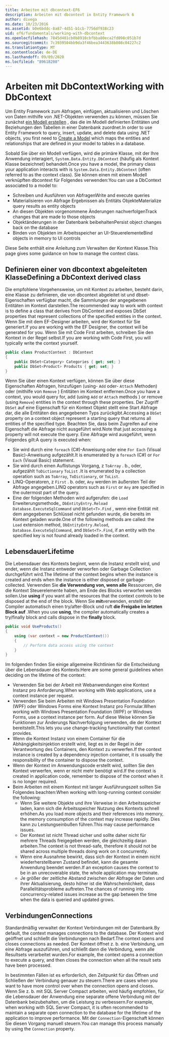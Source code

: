 ```yaml
---
title: Arbeiten mit dbcontext-EF6
description: Arbeiten mit dbcontext in Entity Framework 6
author: divega
ms.date: 10/23/2016
ms.assetid: b0e6bddc-8a87-4d51-b1cb-7756df938c23
uid: ef6/fundamentals/working-with-dbcontext
ms.openlocfilehash: 7845d401cb0b8910cbfbba80eca2fd098c051b7d
ms.sourcegitcommit: 7c3939504bb9da3f46bea3443638b808c04227c2
ms.translationtype: MT
ms.contentlocale: de-DE
ms.lasthandoff: 09/09/2020
ms.locfileid: "89618208"
---
```

# <a name="working-with-dbcontext"></a><span data-ttu-id="bc629-103">Arbeiten mit DbContext</span><span class="sxs-lookup"><span data-stu-id="bc629-103">Working with DbContext</span></span>

<span data-ttu-id="bc629-104">Um Entity Framework zum Abfragen, einfügen, aktualisieren und Löschen von Daten mithilfe von .NET-Objekten verwenden zu können, müssen Sie zunächst [ein Modell erstellen](xref:ef6/modeling/index) , das die im Modell definierten Entitäten und Beziehungen den Tabellen in einer Datenbank zuordnet.</span><span class="sxs-lookup"><span data-stu-id="bc629-104">In order to use Entity Framework to query, insert, update, and delete data using .NET objects, you first need to [Create a Model](xref:ef6/modeling/index) which maps the entities and relationships that are defined in your model to tables in a database.</span></span>

<span data-ttu-id="bc629-105">Sobald Sie über ein Modell verfügen, wird die primäre Klasse, mit der Ihre Anwendung interagiert, `System.Data.Entity.DbContext` (häufig als Kontext Klasse bezeichnet) behandelt.</span><span class="sxs-lookup"><span data-stu-id="bc629-105">Once you have a model, the primary class your application interacts with is `System.Data.Entity.DbContext` (often referred to as the context class).</span></span> <span data-ttu-id="bc629-106">Sie können einen mit einem Modell verknüpften dbcontext für Folgendes verwenden:</span><span class="sxs-lookup"><span data-stu-id="bc629-106">You can use a DbContext associated to a model to:</span></span>
- <span data-ttu-id="bc629-107">Schreiben und Ausführen von Abfragen</span><span class="sxs-lookup"><span data-stu-id="bc629-107">Write and execute queries</span></span>   
- <span data-ttu-id="bc629-108">Materialisieren von Abfrage Ergebnissen als Entitäts Objekte</span><span class="sxs-lookup"><span data-stu-id="bc629-108">Materialize query results as entity objects</span></span>
- <span data-ttu-id="bc629-109">An diesen Objekten vorgenommene Änderungen nachverfolgen</span><span class="sxs-lookup"><span data-stu-id="bc629-109">Track changes that are made to those objects</span></span>
- <span data-ttu-id="bc629-110">Objektänderungen in der Datenbank beibehalten</span><span class="sxs-lookup"><span data-stu-id="bc629-110">Persist object changes back on the database</span></span>
- <span data-ttu-id="bc629-111">Binden von Objekten im Arbeitsspeicher an UI-Steuerelemente</span><span class="sxs-lookup"><span data-stu-id="bc629-111">Bind objects in memory to UI controls</span></span>

<span data-ttu-id="bc629-112">Diese Seite enthält eine Anleitung zum Verwalten der Kontext Klasse.</span><span class="sxs-lookup"><span data-stu-id="bc629-112">This page gives some guidance on how to manage the context class.</span></span>  

## <a name="defining-a-dbcontext-derived-class"></a><span data-ttu-id="bc629-113">Definieren einer von dbcontext abgeleiteten Klasse</span><span class="sxs-lookup"><span data-stu-id="bc629-113">Defining a DbContext derived class</span></span>  

<span data-ttu-id="bc629-114">Die empfohlene Vorgehensweise, um mit Kontext zu arbeiten, besteht darin, eine Klasse zu definieren, die von dbcontext abgeleitet ist und dbset-Eigenschaften verfügbar macht, die Sammlungen der angegebenen Entitäten im Kontext darstellen.</span><span class="sxs-lookup"><span data-stu-id="bc629-114">The recommended way to work with context is to define a class that derives from DbContext and exposes DbSet properties that represent collections of the specified entities in the context.</span></span> <span data-ttu-id="bc629-115">Wenn Sie mit dem EF-Designer arbeiten, wird der Kontext für Sie generiert.</span><span class="sxs-lookup"><span data-stu-id="bc629-115">If you are working with the EF Designer, the context will be generated for you.</span></span> <span data-ttu-id="bc629-116">Wenn Sie mit Code First arbeiten, schreiben Sie den Kontext in der Regel selbst.</span><span class="sxs-lookup"><span data-stu-id="bc629-116">If you are working with Code First, you will typically write the context yourself.</span></span>  

``` csharp
public class ProductContext : DbContext
{
    public DbSet<Category> Categories { get; set; }
    public DbSet<Product> Products { get; set; }
}
```  

<span data-ttu-id="bc629-117">Wenn Sie über einen Kontext verfügen, können Sie über diese Eigenschaften Abfragen, hinzufügen (using- `Add` oder- `Attach` Methoden) oder (mithilfe von `Remove` ) Entitäten im Kontext entfernen.</span><span class="sxs-lookup"><span data-stu-id="bc629-117">Once you have a context, you would query for, add (using `Add` or `Attach` methods ) or remove (using `Remove`) entities in the context through these properties.</span></span> <span data-ttu-id="bc629-118">Der Zugriff `DbSet` auf eine Eigenschaft für ein Kontext Objekt stellt eine Start Abfrage dar, die alle Entitäten des angegebenen Typs zurückgibt.</span><span class="sxs-lookup"><span data-stu-id="bc629-118">Accessing a `DbSet` property on a context object represent a starting query that returns all entities of the specified type.</span></span> <span data-ttu-id="bc629-119">Beachten Sie, dass beim Zugreifen auf eine Eigenschaft die Abfrage nicht ausgeführt wird.</span><span class="sxs-lookup"><span data-stu-id="bc629-119">Note that just accessing a property will not execute the query.</span></span> <span data-ttu-id="bc629-120">Eine Abfrage wird ausgeführt, wenn Folgendes gilt:</span><span class="sxs-lookup"><span data-stu-id="bc629-120">A query is executed when:</span></span>  

- <span data-ttu-id="bc629-121">Sie wird durch eine `foreach` (C#)-Anweisung oder eine `For Each` (Visual Basic)-Anweisung aufgezählt.</span><span class="sxs-lookup"><span data-stu-id="bc629-121">It is enumerated by a `foreach` (C#) or `For Each` (Visual Basic) statement.</span></span>  
- <span data-ttu-id="bc629-122">Sie wird durch einen Auflistungs Vorgang, z `ToArray` . b., oder, aufgezählt `ToDictionary` `ToList` .</span><span class="sxs-lookup"><span data-stu-id="bc629-122">It is enumerated by a collection operation such as `ToArray`, `ToDictionary`, or `ToList`.</span></span>  
- <span data-ttu-id="bc629-123">LINQ-Operatoren, z `First` . b. oder, `Any` werden im äußersten Teil der Abfrage angegeben.</span><span class="sxs-lookup"><span data-stu-id="bc629-123">LINQ operators such as `First` or `Any` are specified in the outermost part of the query.</span></span>  
- <span data-ttu-id="bc629-124">Eine der folgenden Methoden wird aufgerufen: die `Load` Erweiterungsmethode,, `DbEntityEntry.Reload`  `Database.ExecuteSqlCommand` und `DbSet<T>.Find` , wenn eine Entität mit dem angegebenen Schlüssel nicht gefunden wurde, die bereits im Kontext geladen wurde.</span><span class="sxs-lookup"><span data-stu-id="bc629-124">One of the following methods are called: the `Load` extension method, `DbEntityEntry.Reload`,  `Database.ExecuteSqlCommand`, and `DbSet<T>.Find`, if an entity with the specified key is not found already loaded in the context.</span></span>  

## <a name="lifetime"></a><span data-ttu-id="bc629-125">Lebensdauer</span><span class="sxs-lookup"><span data-stu-id="bc629-125">Lifetime</span></span>  

<span data-ttu-id="bc629-126">Die Lebensdauer des Kontexts beginnt, wenn die Instanz erstellt wird, und endet, wenn die Instanz entweder verworfen oder Garbage Collection durchgeführt wird.</span><span class="sxs-lookup"><span data-stu-id="bc629-126">The lifetime of the context begins when the instance is created and ends when the instance is either disposed or garbage-collected.</span></span> <span data-ttu-id="bc629-127">Verwenden Sie **die Verwendung von, wenn alle** Ressourcen, die die Kontext Steuerelemente haben, am Ende des Blocks verworfen werden sollen.</span><span class="sxs-lookup"><span data-stu-id="bc629-127">Use **using** if you want all the resources that the context controls to be disposed at the end of the block.</span></span> <span data-ttu-id="bc629-128">Wenn Sie **mit**verwenden, erstellt der Compiler automatisch einen try/after-Block und ruft **die Freigabe im letzten Block auf** .</span><span class="sxs-lookup"><span data-stu-id="bc629-128">When you use **using**, the compiler automatically creates a try/finally block and calls dispose in the **finally** block.</span></span>  

``` csharp
public void UseProducts()
{
    using (var context = new ProductContext())
    {     
        // Perform data access using the context
    }
}
```  

<span data-ttu-id="bc629-129">Im folgenden finden Sie einige allgemeine Richtlinien für die Entscheidung über die Lebensdauer des Kontexts:</span><span class="sxs-lookup"><span data-stu-id="bc629-129">Here are some general guidelines when deciding on the lifetime of the context:</span></span>  

- <span data-ttu-id="bc629-130">Verwenden Sie bei der Arbeit mit Webanwendungen eine Kontext Instanz pro Anforderung.</span><span class="sxs-lookup"><span data-stu-id="bc629-130">When working with Web applications, use a context instance per request.</span></span>  
- <span data-ttu-id="bc629-131">Verwenden Sie beim Arbeiten mit Windows Presentation Foundation (WPF) oder Windows Forms eine Kontext Instanz pro Formular.</span><span class="sxs-lookup"><span data-stu-id="bc629-131">When working with Windows Presentation Foundation (WPF) or Windows Forms, use a context instance per form.</span></span> <span data-ttu-id="bc629-132">Auf diese Weise können Sie Funktionen zur Änderungs Nachverfolgung verwenden, die der Kontext bereitstellt.</span><span class="sxs-lookup"><span data-stu-id="bc629-132">This lets you use change-tracking functionality that context provides.</span></span>  
- <span data-ttu-id="bc629-133">Wenn die Kontext Instanz von einem Container für die Abhängigkeitsinjektion erstellt wird, liegt es in der Regel in der Verantwortung des Containers, den Kontext zu verwerfen.</span><span class="sxs-lookup"><span data-stu-id="bc629-133">If the context instance is created by a dependency injection container, it is usually the responsibility of the container to dispose the context.</span></span>
- <span data-ttu-id="bc629-134">Wenn der Kontext im Anwendungscode erstellt wird, sollten Sie den Kontext verwerfen, wenn er nicht mehr benötigt wird.</span><span class="sxs-lookup"><span data-stu-id="bc629-134">If the context is created in application code, remember to dispose of the context when it is no longer required.</span></span>  
- <span data-ttu-id="bc629-135">Beim Arbeiten mit einem Kontext mit langer Ausführungszeit sollten Sie Folgendes beachten:</span><span class="sxs-lookup"><span data-stu-id="bc629-135">When working with long-running context consider the following:</span></span>  
    - <span data-ttu-id="bc629-136">Wenn Sie weitere Objekte und ihre Verweise in den Arbeitsspeicher laden, kann sich die Arbeitsspeicher Nutzung des Kontexts schnell erhöhen.</span><span class="sxs-lookup"><span data-stu-id="bc629-136">As you load more objects and their references into memory, the memory consumption of the context may increase rapidly.</span></span> <span data-ttu-id="bc629-137">Dies kann zu Leistungseinbußen führen.</span><span class="sxs-lookup"><span data-stu-id="bc629-137">This may cause performance issues.</span></span>  
    - <span data-ttu-id="bc629-138">Der Kontext ist nicht Thread sicher und sollte daher nicht für mehrere Threads freigegeben werden, die gleichzeitig daran arbeiten.</span><span class="sxs-lookup"><span data-stu-id="bc629-138">The context is not thread-safe, therefore it should not be shared across multiple threads doing work on it concurrently.</span></span>
    - <span data-ttu-id="bc629-139">Wenn eine Ausnahme bewirkt, dass sich der Kontext in einem nicht wiederherstellbaren Zustand befindet, kann die gesamte Anwendung beendet werden.</span><span class="sxs-lookup"><span data-stu-id="bc629-139">If an exception causes the context to be in an unrecoverable state, the whole application may terminate.</span></span>  
    - <span data-ttu-id="bc629-140">Je größer der zeitliche Abstand zwischen der Abfrage der Daten und ihrer Aktualisierung, desto höher ist die Wahrscheinlichkeit, dass Parallelitätsprobleme auftreten.</span><span class="sxs-lookup"><span data-stu-id="bc629-140">The chances of running into concurrency-related issues increase as the gap between the time when the data is queried and updated grows.</span></span>  

## <a name="connections"></a><span data-ttu-id="bc629-141">Verbindungen</span><span class="sxs-lookup"><span data-stu-id="bc629-141">Connections</span></span>  

<span data-ttu-id="bc629-142">Standardmäßig verwaltet der Kontext Verbindungen mit der Datenbank.</span><span class="sxs-lookup"><span data-stu-id="bc629-142">By default, the context manages connections to the database.</span></span> <span data-ttu-id="bc629-143">Der Kontext wird geöffnet und schließt die Verbindungen nach Bedarf.</span><span class="sxs-lookup"><span data-stu-id="bc629-143">The context opens and closes connections as needed.</span></span> <span data-ttu-id="bc629-144">Der Kontext öffnet z. b. eine Verbindung, um eine Abfrage auszuführen, und schließt dann die Verbindung, wenn alle Resultsets verarbeitet wurden.</span><span class="sxs-lookup"><span data-stu-id="bc629-144">For example, the context opens a connection to execute a query, and then closes the connection when all the result sets have been processed.</span></span>  

<span data-ttu-id="bc629-145">In bestimmten Fällen ist es erforderlich, den Zeitpunkt für das Öffnen und Schließen der Verbindung genauer zu steuern.</span><span class="sxs-lookup"><span data-stu-id="bc629-145">There are cases when you want to have more control over when the connection opens and closes.</span></span> <span data-ttu-id="bc629-146">Wenn Sie z. b. mit SQL Server Compact arbeiten, wird häufig empfohlen, für die Lebensdauer der Anwendung eine separate offene Verbindung mit der Datenbank beizubehalten, um die Leistung zu verbessern.</span><span class="sxs-lookup"><span data-stu-id="bc629-146">For example, when working with SQL Server Compact, it is often recommended to maintain a separate open connection to the database for the lifetime of the application to improve performance.</span></span> <span data-ttu-id="bc629-147">Mit der `Connection`-Eigenschaft können Sie diesen Vorgang manuell steuern.</span><span class="sxs-lookup"><span data-stu-id="bc629-147">You can manage this process manually by using the `Connection` property.</span></span>  
